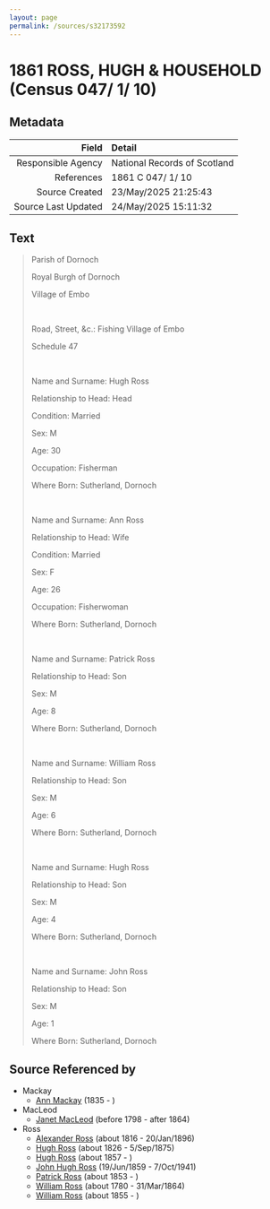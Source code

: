 ```yaml
---
layout: page
permalink: /sources/s32173592
---
```


# 1861 ROSS, HUGH & HOUSEHOLD (Census 047/ 1/ 10)

## Metadata

Field | Detail
---:|:---
Responsible Agency | National Records of Scotland
References | 1861 C 047/ 1/ 10
Source Created | 23/May/2025 21:25:43
Source Last Updated | 24/May/2025 15:11:32

## Text

> Parish of Dornoch
>
> Royal Burgh of Dornoch
>
> Village of Embo
>
> <br/>
>
> Road, Street, &c.: Fishing Village of Embo
>
> Schedule 47
>
> <br/>
>
> Name and Surname: Hugh Ross
>
> Relationship to Head: Head
>
> Condition: Married
>
> Sex: M
>
> Age: 30
>
> Occupation: Fisherman
>
> Where Born: Sutherland, Dornoch
>
> <br/>
>
> Name and Surname: Ann Ross
>
> Relationship to Head: Wife
>
> Condition: Married
>
> Sex: F
>
> Age: 26
>
> Occupation: Fisherwoman
>
> Where Born: Sutherland, Dornoch
>
> <br/>
>
> Name and Surname: Patrick Ross
>
> Relationship to Head: Son
>
> Sex: M
>
> Age: 8
>
> Where Born: Sutherland, Dornoch
>
> <br/>
>
> Name and Surname: William Ross
>
> Relationship to Head: Son
>
> Sex: M
>
> Age: 6
>
> Where Born: Sutherland, Dornoch
>
> <br/>
>
> Name and Surname: Hugh Ross
>
> Relationship to Head: Son
>
> Sex: M
>
> Age: 4
>
> Where Born: Sutherland, Dornoch
>
> <br/>
>
> Name and Surname: John Ross
>
> Relationship to Head: Son
>
> Sex: M
>
> Age: 1
>
> Where Born: Sutherland, Dornoch
>

## Source Referenced by

* Mackay
  * [Ann Mackay](../people/@59598912@-ann-mackay-b1835-d.md) (1835 - )
* MacLeod
  * [Janet MacLeod](../people/@31854910@-janet-macleod-b1798-d1864.md) (before 1798 - after 1864)
* Ross
  * [Alexander Ross](../people/@81387900@-alexander-ross-b1816-d1896-1-20.md) (about 1816 - 20/Jan/1896)
  * [Hugh Ross](../people/@10594034@-hugh-ross-b1826-d1875-9-5.md) (about 1826 - 5/Sep/1875)
  * [Hugh Ross](../people/@33375290@-hugh-ross-b1857-d.md) (about 1857 - )
  * [John Hugh Ross](../people/@75057664@-john-hugh-ross-b1859-6-19-d1941-10-7.md) (19/Jun/1859 - 7/Oct/1941)
  * [Patrick Ross](../people/@62001920@-patrick-ross-b1853-d.md) (about 1853 - )
  * [William Ross](../people/@31822850@-william-ross-b1780-d1864-3-31.md) (about 1780 - 31/Mar/1864)
  * [William Ross](../people/@91623667@-william-ross-b1855-d.md) (about 1855 - )
